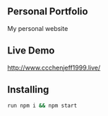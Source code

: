 ## Personal Portfolio

My personal website

## Live Demo

http://www.ccchenjeff1999.live/

## Installing
```bash
run npm i && npm start
```
